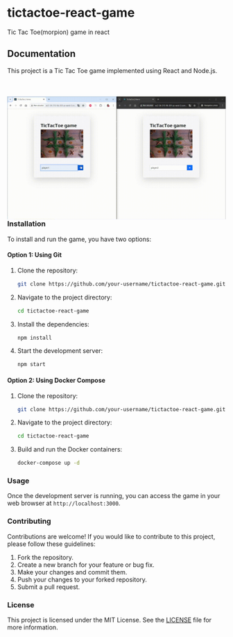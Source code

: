 # tictactoe-react-game
Tic Tac Toe(morpion) game in react
## Documentation

This project is a Tic Tac Toe game implemented using React and Node.js.
<br><br> <br><br>
<span style="display:block">
<img src="tictoc1.gif"
     alt="Markdown Monster icon"
     style="float: left; margin-right: 10px;" /></span><br><br> <br><br>

### Installation

To install and run the game, you have two options:

#### Option 1: Using Git

1. Clone the repository:

    ```bash
    git clone https://github.com/your-username/tictactoe-react-game.git
    ```

2. Navigate to the project directory:

    ```bash
    cd tictactoe-react-game
    ```

3. Install the dependencies:

    ```bash
    npm install
    ```

4. Start the development server:

    ```bash
    npm start
    ```

#### Option 2: Using Docker Compose

1. Clone the repository:

    ```bash
    git clone https://github.com/your-username/tictactoe-react-game.git
    ```

2. Navigate to the project directory:

    ```bash
    cd tictactoe-react-game
    ```

3. Build and run the Docker containers:

    ```bash
    docker-compose up -d
    ```

### Usage

Once the development server is running, you can access the game in your web browser at `http://localhost:3000`.

### Contributing

Contributions are welcome! If you would like to contribute to this project, please follow these guidelines:

1. Fork the repository.
2. Create a new branch for your feature or bug fix.
3. Make your changes and commit them.
4. Push your changes to your forked repository.
5. Submit a pull request.

### License

This project is licensed under the MIT License. See the [LICENSE](LICENSE) file for more information.

